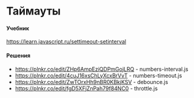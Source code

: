 # Таймауты
#### Учебник
https://learn.javascript.ru/settimeout-setinterval

#### Решения
* https://plnkr.co/edit/ZHp6AmpEziQDPmGojLRQ - numbers-interval.js
* https://plnkr.co/edit/4cuJ16xsChLyXcxBrVvT - numbers-timeout.js
* https://plnkr.co/edit/ZwTOrxHh9nBR0KBkjKSV - debounce.js
* https://plnkr.co/edit/fgD5XFjZnPah79f84NC0 - throttle.js
